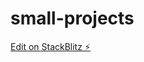 # small-projects

[Edit on StackBlitz ⚡️](https://stackblitz.com/edit/dom-project-chaiaurcode-bzzqna)
